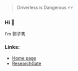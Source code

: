 > Driverless is Dangerous ⚡⚡

### Hi 👋

I'm 郭子隽

### Links:

- [Home page](https://easy121.github.io)
- [ResearchGate](https://www.researchgate.net/profile/Zijun-Guo-5)
